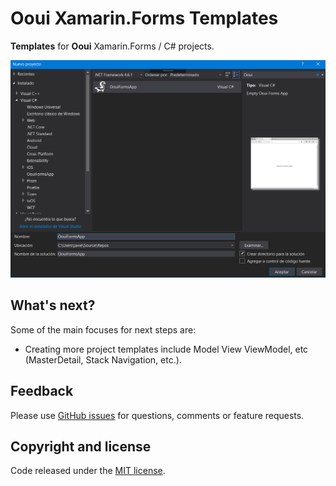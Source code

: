 # Ooui Xamarin.Forms Templates

**Templates** for  **Ooui** Xamarin.Forms / C# projects.

![](images/OouiFormsApp.png)

## What's next?

Some of the main focuses for next steps are:

- Creating more project templates include Model View ViewModel, etc (MasterDetail, Stack Navigation, etc.).

## Feedback

Please use [GitHub issues](https://github.com/jsuarezruiz/Ooui-forms-templates/issues) for questions, comments or feature requests.

## Copyright and license

Code released under the [MIT license](https://opensource.org/licenses/MIT).